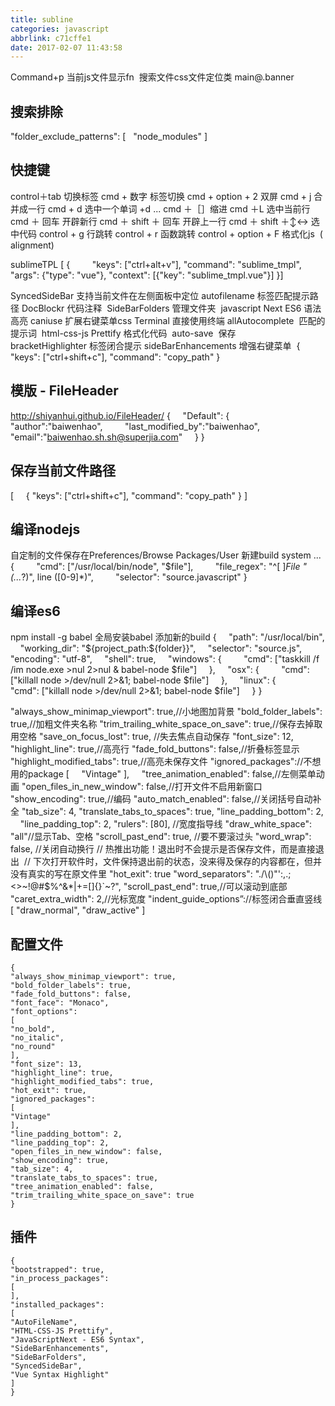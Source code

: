 ```yaml
---
title: subline
categories: javascript
abbrlink: c71cffe1
date: 2017-02-07 11:43:58
---
```


Command+p
当前js文件显示fn 
搜索文件css文件定位类 main@.banner

## 搜索排除
"folder_exclude_patterns":
[
  "node_modules"
]

## 快捷键
control＋tab 切换标签
cmd + 数字 标签切换
cmd + option + 2 双屏
cmd + j 合并成一行
cmd + d 选中一个单词 +d ...
cmd ＋［］缩进
cmd ＋L 选中当前行
cmd ＋ 回车 开辟新行
cmd ＋ shift ＋ 回车 开辟上一行
cmd ＋ shift ＋↕️↔️ 选中代码
control + g 行跳转
control + r 函数跳转
control + option + F 格式化js  ( alignment)

sublimeTPL
[ {
        "keys": ["ctrl+alt+v"], "command": "sublime_tmpl",
        "args": {"type": "vue"}, "context": [{"key": "sublime_tmpl.vue"}]
}]

SyncedSideBar 支持当前文件在左侧面板中定位
autofilename 标签匹配提示路径
DocBlockr 代码注释 
SideBarFolders 管理文件夹 
javascript Next ES6 语法高亮
caniuse 扩展右键菜单css
Terminal 直接使用终端
allAutocomplete  匹配的提示词 
html-css-js Prettify 格式化代码 
auto-save  保存
bracketHighlighter 标签闭合提示
sideBarEnhancements 增强右键菜单 
{ "keys": ["ctrl+shift+c"], "command": "copy_path" }


## 模版 - File​Header 
http://shiyanhui.github.io/FileHeader/
{
    "Default": {
        "author":"baiwenhao",
        "last_modified_by":"baiwenhao",
        "email":"baiwenhao.sh.sh@superjia.com"
    }
}

## 保存当前文件路径
[
    { "keys": ["ctrl+shift+c"], "command": "copy_path" }
]


## 编译nodejs
自定制的文件保存在Preferences/Browse Packages/User
新建build system ...
{
        "cmd": ["/usr/local/bin/node", "$file"],
        "file_regex": "^[ ]*File \"(...*?)\", line ([0-9]*)",
        "selector": "source.javascript"
}

## 编译es6
npm install -g babel 全局安装babel
添加新的build
{
    "path": "/usr/local/bin",
    "working_dir": "${project_path:${folder}}",
    "selector": "source.js",
    "encoding": "utf-8",
    "shell": true,
    "windows": {
        "cmd": ["taskkill /f /im node.exe >nul 2>nul & babel-node $file"]
    },
    "osx": {
        "cmd": ["killall node >/dev/null 2>&1; babel-node $file"]
    },
    "linux": {
        "cmd": ["killall node >/dev/null 2>&1; babel-node $file"]
    }
}

"always_show_minimap_viewport": true,//小地图加背景
"bold_folder_labels": true,//加粗文件夹名称
"trim_trailing_white_space_on_save": true,//保存去掉取用空格
"save_on_focus_lost": true, //失去焦点自动保存
"font_size": 12,
"highlight_line": true,//高亮行
"fade_fold_buttons": false,//折叠标签显示
"highlight_modified_tabs": true,//高亮未保存文件
"ignored_packages"://不想用的package
[
    "Vintage"
],
    "tree_animation_enabled": false,//左侧菜单动画
"open_files_in_new_window": false,//打开文件不启用新窗口
"show_encoding": true,//编码
"auto_match_enabled": false,//关闭括号自动补全
"tab_size": 4,
"translate_tabs_to_spaces": true,
"line_padding_bottom": 2,
    "line_padding_top": 2,
"rulers": [80], //宽度指导线
"draw_white_space": "all"//显示Tab、空格
"scroll_past_end": true, //要不要滚过头
"word_wrap": false, //关闭自动换行
// 热推出功能！退出时不会提示是否保存文件，而是直接退出 
// 下次打开软件时，文件保持退出前的状态，没来得及保存的内容都在，但并没有真实的写在原文件里
"hot_exit": true
"word_separators": "./\\()\"':,.;<>~!@#$%^&*|+=[]{}`~?",
"scroll_past_end": true,//可以滚动到底部
"caret_extra_width": 2,//光标宽度
"indent_guide_options”://标签闭合垂直竖线
[
"draw_normal",
"draw_active"
]


## 配置文件
```
{
"always_show_minimap_viewport": true,
"bold_folder_labels": true,
"fade_fold_buttons": false,
"font_face": "Monaco",
"font_options":
[
"no_bold",
"no_italic",
"no_round"
],
"font_size": 13,
"highlight_line": true,
"highlight_modified_tabs": true,
"hot_exit": true,
"ignored_packages":
[
"Vintage"
],
"line_padding_bottom": 2,
"line_padding_top": 2,
"open_files_in_new_window": false,
"show_encoding": true,
"tab_size": 4,
"translate_tabs_to_spaces": true,
"tree_animation_enabled": false,
"trim_trailing_white_space_on_save": true
}
```

## 插件
```
{
"bootstrapped": true,
"in_process_packages":
[
],
"installed_packages":
[
"AutoFileName",
"HTML-CSS-JS Prettify",
"JavaScriptNext - ES6 Syntax",
"SideBarEnhancements",
"SideBarFolders",
"SyncedSideBar",
"Vue Syntax Highlight"
]
}
```